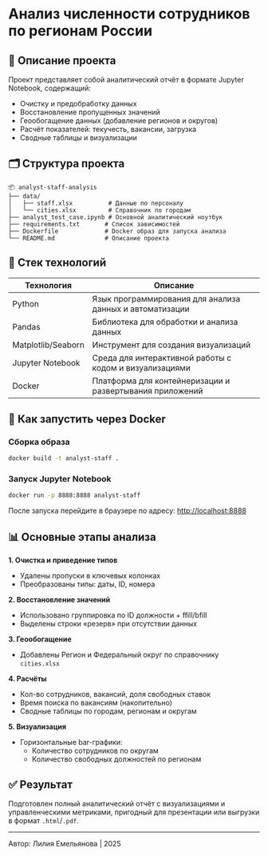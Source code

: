# Анализ численности сотрудников по регионам России

## 📌 Описание проекта

Проект представляет собой аналитический отчёт в формате Jupyter Notebook, содержащий:

* Очистку и предобработку данных
* Восстановление пропущенных значений
* Геообогащение данных (добавление регионов и округов)
* Расчёт показателей: текучесть, вакансии, загрузка
* Сводные таблицы и визуализации

## 🗂 Структура проекта

```text
📦 analyst-staff-analysis
├── data/
│   ├── staff.xlsx          # Данные по персоналу
│   └── cities.xlsx         # Справочник по городам
├── analyst_test_case.ipynb # Основной аналитический ноутбук
├── requirements.txt       # Список зависимостей
├── Dockerfile             # Docker образ для запуска анализа
└── README.md              # Описание проекта
```

## 🧰 Стек технологий

| Технология         | Описание                                                      |
|--------------------|---------------------------------------------------------------|
| Python             | Язык программирования для анализа данных и автоматизации     |
| Pandas             | Библиотека для обработки и анализа данных                     |
| Matplotlib/Seaborn | Инструмент для создания визуализаций                          |
| Jupyter Notebook   | Среда для интерактивной работы с кодом и визуализациями       |
| Docker             | Платформа для контейнеризации и развертывания приложений    |

## 🚀 Как запустить через Docker

### Сборка образа

```sh
docker build -t analyst-staff .
```

### Запуск Jupyter Notebook

```sh
docker run -p 8888:8888 analyst-staff
```

После запуска перейдите в браузере по адресу: <http://localhost:8888>

## 📊 Основные этапы анализа

**1. Очистка и приведение типов**

* Удалены пропуски в ключевых колонках
* Преобразованы типы: даты, ID, номера

**2. Восстановление значений**

* Использовано группировка по ID должности + ffill/bfill
* Выделены строки «резерв» при отсутствии данных

**3. Геообогащение**

* Добавлены Регион и Федеральный округ по справочнику `cities.xlsx`

**4. Расчёты**

* Кол-во сотрудников, вакансий, доля свободных ставок
* Время поиска по вакансиям (накопительно)
* Сводные таблицы по городам, регионам и округам

**5. Визуализация**

* Горизонтальные bar-графики:
  * Количество сотрудников по округам
  * Количество свободных должностей по регионам

## ✅ Результат

Подготовлен полный аналитический отчёт с визуализациями и управленческими метриками, пригодный для презентации или выгрузки в формат `.html`/`.pdf`.

---
Автор: Лилия Емельянова | 2025
